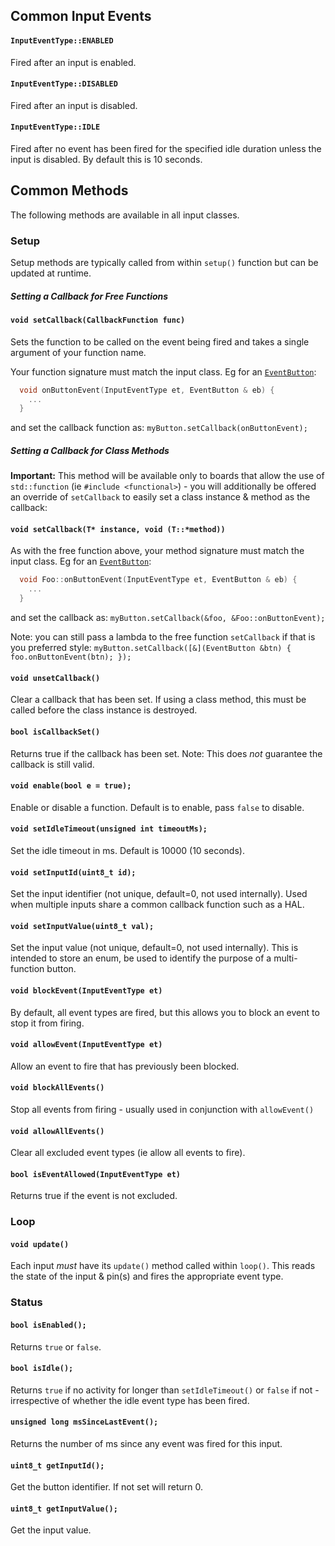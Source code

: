 ## Common Input Events 


#### `InputEventType::ENABLED`
Fired after an input is enabled. 

#### `InputEventType::DISABLED`
Fired after an input is disabled.

#### `InputEventType::IDLE`
Fired after no event has been fired for the specified idle duration unless the input is disabled. By default this is 10 seconds.

## Common Methods

The following methods are available in all input classes.

### Setup

Setup methods are typically called from within `setup()` function but can be updated at runtime.

##### Setting a Callback for Free Functions

#### `void setCallback(CallbackFunction func)`

Sets the function to be called on the event being fired and takes a single argument of your function name.

Your function signature must match the input class. Eg for an [`EventButton`](EventButton.md):
```cpp
  void onButtonEvent(InputEventType et, EventButton & eb) {
    ...
  }
```
and set the callback function as: `myButton.setCallback(onButtonEvent);`

##### Setting a Callback for Class Methods
**Important:** This method will be available only to boards that allow the use of `std::function` (ie `#include <functional>`) - you will additionally be offered an override of `setCallback` to easily set a class instance & method as the callback:

#### `void setCallback(T* instance, void (T::*method))`

As with the free function above, your method signature must match the input class. Eg for an [`EventButton`](EventButton.md):
```cpp
  void Foo::onButtonEvent(InputEventType et, EventButton & eb) {
    ...
  }
```
and set the callback as: `myButton.setCallback(&foo, &Foo::onButtonEvent);`

Note: you can still pass a lambda to the free function `setCallback` if that is you preferred style:
`myButton.setCallback([&](EventButton &btn) { foo.onButtonEvent(btn); });`


#### `void unsetCallback()`

Clear a callback that has been set. If using a class method, this must be called before the class instance is destroyed.

#### `bool isCallbackSet()`

Returns true if the callback has been set. Note: This does *not* guarantee the callback is still valid.


#### `void enable(bool e = true);`
Enable or disable a function. Default is to enable, pass `false` to disable.

#### `void setIdleTimeout(unsigned int timeoutMs);`
Set the idle timeout in ms. Default is 10000 (10 seconds). 


#### `void setInputId(uint8_t id);`
Set the input identifier (not unique, default=0, not used internally). Used when multiple inputs share a common callback function such as a HAL.

#### `void setInputValue(uint8_t val);`
Set the input value (not unique, default=0, not used internally). This is intended to store an enum, be used to identify the purpose of a multi-function button.

#### `void blockEvent(InputEventType et)`
By default, all event types are fired, but this allows you to block an event to stop it from firing.

#### `void allowEvent(InputEventType et)`
Allow an event to fire that has previously been blocked.

#### `void blockAllEvents()`
Stop all events from firing - usually used in conjunction with `allowEvent()`

#### `void allowAllEvents()`
Clear all excluded event types (ie allow all events to fire).

#### `bool isEventAllowed(InputEventType et)`
Returns true if the event is not excluded.


### Loop

#### `void update()`
Each input *must* have its `update()` method called within `loop()`. This reads the state of the input & pin(s) and fires the appropriate event type.

### Status


#### `bool isEnabled();`
Returns `true` or `false`.

#### `bool isIdle();`
Returns `true` if no activity for  longer than `setIdleTimeout()` or `false` if not - irrespective of whether the idle event type has been fired.

#### `unsigned long msSinceLastEvent();`
Returns the number of ms since any event was fired for this input.

#### `uint8_t getInputId();`
Get the button identifier. If not set will return 0.

#### `uint8_t getInputValue();`
Get the input value.

